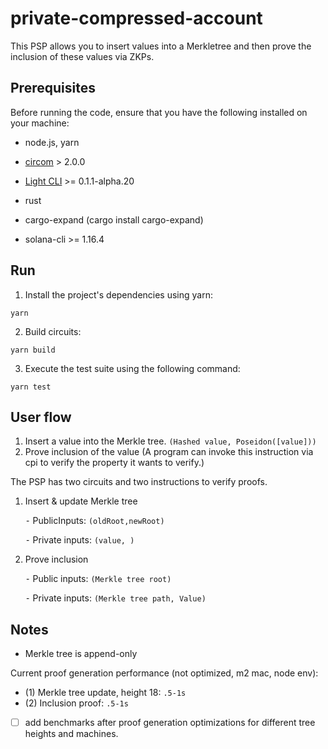 # private-compressed-account

This PSP allows you to insert values into a Merkletree and then prove the inclusion of these values via ZKPs.

## Prerequisites

Before running the code, ensure that you have the following installed on your machine:

- node.js, yarn

- [circom](https://docs.circom.io/getting-started/installation/) > 2.0.0

- [Light CLI](https://www.npmjs.com/package/@lightprotocol/cli) >= 0.1.1-alpha.20

- rust

- cargo-expand (cargo install cargo-expand)

- solana-cli >= 1.16.4


## Run

1. Install the project's dependencies using yarn:

`yarn`

2. Build circuits:

`yarn build`

3. Execute the test suite using the following command:

`yarn test`

## User flow

1.  Insert a value into the Merkle tree. `(Hashed value, Poseidon([value]))`
2.  Prove inclusion of the value (A program can invoke this instruction via cpi to verify the property it wants to verify.)

The PSP has two circuits and two instructions to verify proofs.

1.  Insert & update Merkle tree

    ⁃ PublicInputs: `(oldRoot,newRoot)`

    ⁃ Private inputs: `(value, )`

2.  Prove inclusion

    ⁃ Public inputs: `(Merkle tree root)`

    ⁃ Private inputs: `(Merkle tree path, Value)`

## Notes

- Merkle tree is append-only

Current proof generation performance (not optimized, m2 mac, node env):

- (1) Merkle tree update, height 18: `.5-1s`
- (2) Inclusion proof: `.5-1s`

- [ ] add benchmarks after proof generation optimizations for different tree heights and machines.

